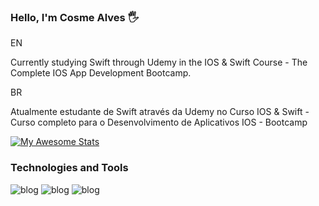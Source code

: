 ### Hello, I'm Cosme Alves 🖐️

EN

Currently studying Swift through Udemy in the IOS & Swift Course - The Complete IOS App Development Bootcamp.

BR

Atualmente estudante de Swift através da Udemy no Curso IOS & Swift - Curso completo para o Desenvolvimento de Aplicativos IOS - Bootcamp

[![My Awesome Stats](https://awesome-github-stats.azurewebsites.net/user-stats/cosmealvess?cardType=github&theme=yeblu&Border=DDD5C8&Background=3F4EDD)](https://git.io/awesome-stats-card)

### Technologies and Tools


![blog](https://img.shields.io/badge/Swift-FA7343?style=for-the-badge&logo=swift&logoColor=white)
![blog](https://img.shields.io/badge/Xcode-007ACC?style=for-the-badge&logo=Xcode&logoColor=white)
![blog](https://img.shields.io/badge/GIT-E44C30?style=for-the-badge&logo=git&logoColor=white)

